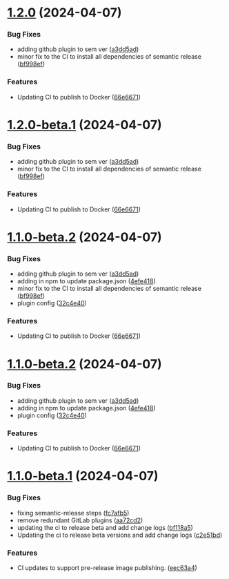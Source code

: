 # [1.2.0](https://github.com/ash0ne/docker-pdf-server/compare/v1.1.0...v1.2.0) (2024-04-07)


### Bug Fixes

* adding github plugin to sem ver ([a3dd5ad](https://github.com/ash0ne/docker-pdf-server/commit/a3dd5adf6d24956cc65c7c5eb336d1558f4e375a))
* minor fix to the CI to install all dependencies of semantic release ([bf998ef](https://github.com/ash0ne/docker-pdf-server/commit/bf998ef32cd205b6f4b766a00851c1137e4d9d6e))


### Features

* Updating CI to publish to Docker ([66e6671](https://github.com/ash0ne/docker-pdf-server/commit/66e6671c37b6c99d2560b6ee4354234e7bd6146b))

# [1.2.0-beta.1](https://github.com/ash0ne/docker-pdf-server/compare/v1.1.0...v1.2.0-beta.1) (2024-04-07)


### Bug Fixes

* adding github plugin to sem ver ([a3dd5ad](https://github.com/ash0ne/docker-pdf-server/commit/a3dd5adf6d24956cc65c7c5eb336d1558f4e375a))
* minor fix to the CI to install all dependencies of semantic release ([bf998ef](https://github.com/ash0ne/docker-pdf-server/commit/bf998ef32cd205b6f4b766a00851c1137e4d9d6e))


### Features

* Updating CI to publish to Docker ([66e6671](https://github.com/ash0ne/docker-pdf-server/commit/66e6671c37b6c99d2560b6ee4354234e7bd6146b))

# [1.1.0-beta.2](https://github.com/ash0ne/docker-pdf-server/compare/v1.1.0-beta.1...v1.1.0-beta.2) (2024-04-07)


### Bug Fixes

* adding github plugin to sem ver ([a3dd5ad](https://github.com/ash0ne/docker-pdf-server/commit/a3dd5adf6d24956cc65c7c5eb336d1558f4e375a))
* adding in npm to update package.json ([4efe418](https://github.com/ash0ne/docker-pdf-server/commit/4efe418763c93eb522480e0e5f66e0cc87b36cb7))
* minor fix to the CI to install all dependencies of semantic release ([bf998ef](https://github.com/ash0ne/docker-pdf-server/commit/bf998ef32cd205b6f4b766a00851c1137e4d9d6e))
* plugin config ([32c4e40](https://github.com/ash0ne/docker-pdf-server/commit/32c4e400544b52cb5c4827d2a5029a1f2afd4492))


### Features

* Updating CI to publish to Docker ([66e6671](https://github.com/ash0ne/docker-pdf-server/commit/66e6671c37b6c99d2560b6ee4354234e7bd6146b))

# [1.1.0-beta.2](https://github.com/ash0ne/docker-pdf-server/compare/v1.1.0-beta.1...v1.1.0-beta.2) (2024-04-07)


### Bug Fixes

* adding github plugin to sem ver ([a3dd5ad](https://github.com/ash0ne/docker-pdf-server/commit/a3dd5adf6d24956cc65c7c5eb336d1558f4e375a))
* adding in npm to update package.json ([4efe418](https://github.com/ash0ne/docker-pdf-server/commit/4efe418763c93eb522480e0e5f66e0cc87b36cb7))
* plugin config ([32c4e40](https://github.com/ash0ne/docker-pdf-server/commit/32c4e400544b52cb5c4827d2a5029a1f2afd4492))


### Features

* Updating CI to publish to Docker ([66e6671](https://github.com/ash0ne/docker-pdf-server/commit/66e6671c37b6c99d2560b6ee4354234e7bd6146b))

# [1.1.0-beta.1](https://github.com/ash0ne/docker-pdf-server/compare/v1.0.0...v1.1.0-beta.1) (2024-04-07)


### Bug Fixes

* fixing semantic-release steps ([fc7afb5](https://github.com/ash0ne/docker-pdf-server/commit/fc7afb533193d4a37bb5d5c0dafcfce8738ee04c))
* remove redundant GitLab plugins ([aa72cd2](https://github.com/ash0ne/docker-pdf-server/commit/aa72cd284509c51156a2ba64db5120a19f29b780))
* updating the ci to release beta and add change logs ([bf118a5](https://github.com/ash0ne/docker-pdf-server/commit/bf118a5a0734c5c70a5eac48f705f130e81dc351))
* Updating the ci to release beta versions and add change logs ([c2e51bd](https://github.com/ash0ne/docker-pdf-server/commit/c2e51bd0f20f07bd2b13448eec85242f04bcc02d))


### Features

* CI updates to support pre-release image publishing. ([eec63a4](https://github.com/ash0ne/docker-pdf-server/commit/eec63a4bceed1c74c386fb42ed66f75ae541db54))
